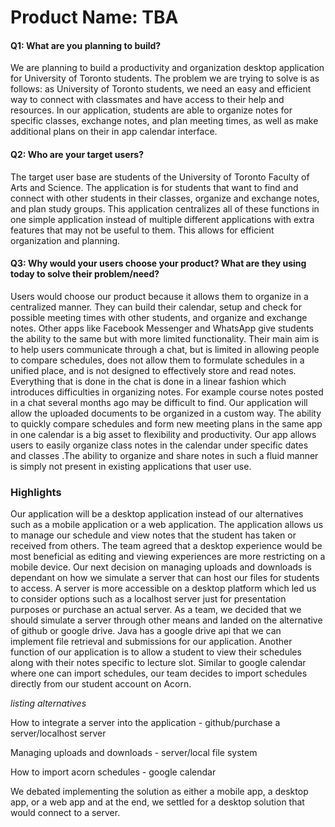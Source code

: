 # Product Name: TBA

#### Q1: What are you planning to build?
We are planning to build a productivity and organization desktop application for University of Toronto students. The problem we are trying to solve is as follows: as University of Toronto students, we need an easy and efficient way to connect with classmates and have access to their help and resources. In our application, students are able to organize notes for specific classes, exchange notes, and plan meeting times, as well as make additional plans on their in app calendar interface.

#### Q2: Who are your target users?
The target user base are students of the University of Toronto Faculty of Arts and Science. The application is for students that want to find and connect with other students in their classes, organize and exchange notes, and plan study groups. This application centralizes all of these functions in one simple application instead of multiple different applications with extra features that may not be useful to them. This allows for efficient organization and planning.

#### Q3: Why would your users choose your product? What are they using today to solve their problem/need?
Users would choose our product because it allows them to organize in a centralized manner. They can build their calendar, setup and check for possible meeting times with other students, and organize and exchange notes. Other apps like Facebook Messenger and WhatsApp give students the ability to the same but with more limited functionality. Their main aim is to help users communicate through a chat, but is limited in allowing people to compare schedules, does not allow them to formulate schedules in a unified place, and is not designed to effectively store and read notes. Everything that is done in the chat is done in a linear fashion which introduces difficulties in organizing notes. For example course notes posted in a chat several months ago may be difficult to find. Our application will allow the uploaded documents to be organized in a custom way. The ability to quickly compare schedules and form new meeting plans in the same app in one calendar is a big asset to flexibility and productivity. Our app allows users to easily organize class notes in the calendar under specific dates and classes .The ability to organize and share notes in such  a fluid manner is simply not present in existing applications that user use. 

### Highlights
Our application will be a desktop application instead of our alternatives such as a mobile application or a web application. The application allows us to manage our schedule and view notes that the student has taken or received from others. The team agreed that a desktop experience would be most beneficial as editing and viewing experiences are more restricting on a mobile device. Our next decision on managing uploads and downloads is dependant on how we simulate a server that can host our files for students to access. A server is more accessible on a desktop platform which led us to consider options such as a localhost server just for presentation purposes or purchase an actual server. As a team, we decided that we should simulate a server through other means and landed on the alternative of github or google drive. Java has a google drive api that we can implement file retrieval and submissions for our application. Another function of our application is to allow a student to view their schedules along with their notes specific to lecture slot. Similar to google calendar where one can import schedules, our team decides to import schedules directly from our student account on Acorn.

*listing alternatives*

How to integrate a server into the application - github/purchase a server/localhost server

Managing uploads and downloads - server/local file system

How to import acorn schedules - google calendar

We debated implementing the solution as either a mobile app, a desktop app, or a web app and at the end, we settled for a desktop solution that would connect to a server. 
